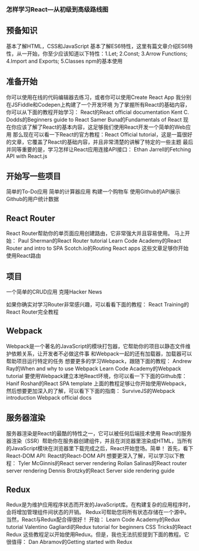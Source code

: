 ### 怎样学习React—从初级到高级路线图 
## 预备知识

基本了解HTML，CSS和JavaScript
基本了解ES6特性，这里有篇文章介绍ES6特性，从一开始，你至少应该知道以下特性：1.Let; 2.Const; 3.Arrow Functions; 4.Import and Exports; 5.Classes
npm的基本使用

## 准备开始
你可以使用在线的代码编辑器去练习，或者你可以使用Create React App
我分别在JSFiddle和Codepen上构建了一个开发环境
为了掌握所有React的基础内容，你可以从下面的教程开始学习：
React的React official documentation
Kent C. Dodds的Beginners guide to React
Samer Buna的Fundamentals of React
现在你应该了解了React的基本内容，这足够我们使用React开发一个简单的Web应用
那么现在可以看一下React的官方教程：React Official tutorial，这是一篇很好的文章，它覆盖了React的基础内容，并且非常清楚的讲解了特定的一些主题
最后并同等重要的是，学习怎样让React应用连接API接口：
Ethan Jarrell的Fetching API with React.js
## 开始写一些项目

简单的To-Do应用
简单的计算器应用
构建一个购物车
使用Github的API展示Github的用户统计数据

## React Router
React Router帮助你的单页面应用创建路由，它非常强大并且容易使用。
马上开始：
Paul Sherman的React Router tutorial
Learn Code Academy的React Router and intro to SPA
Scotch.io的Routing React apps
这些文章足够你开始使用React路由
## 项目

一个简单的CRUD应用
克隆Hacker News

如果你确实对学习Router非常感兴趣，可以看看下面的教程：
React Training的React Router完全教程
## Webpack
Webpack是一个著名的JavaScript的模块打包器，它帮助你的项目以静态文件维护依赖关系，让开发者不必做这件事
和Webpack一起的还有加载器，加载器可以帮助项目运行特定的任务
想要更多的学习Webpack，跟随下面的教程：
Andrew Ray的When and why to use Webpack
Learn Code Academy的Webpack tutorial
要使用Webpack建立本地React环境，你可以看一下下面的Github库：
Hanif Roshan的React SPA template
上面的教程足够让你开始使用Webpack，然后想要更加深入的了解，可以看下下面的指南：
SurviveJS的Webpack introduction
Webpack official docs
## 服务器渲染
服务器渲染是React的最酷的特性之一，它可以被任何后端技术使用
React的服务器渲染（SSR）帮助你在服务器创建组件，并且在浏览器里渲染成HTML，当所有的JavaScript模块在浏览器里下载完成之后，React开始登场。简单！
首先，看下React-DOM API:
React的React-DOM API
想要更深入了解，可以学习以下教程：
Tyler McGinnis的React server rendering
Roilan Salinas的React router server rendering
Dennis Brotzky的React Server side rendering guide
## Redux
Redux是为维护应用程序状态而开发的JavaScript库。在构建复杂的应用程序时，会将增加管理组件间状态的开销。 Redux可帮助您将所有状态存储在一个源中。当然，React与Redux配合得很好！
开始：
Learn Code Academy的Redux tutorial
Valentino Gagliardi的Redux tutorial for beginners
CSS Tricks的React Redux
这些教程足以开始使用Redux。但是，我也无法抗拒提到下面的教程。它很值得：
Dan Abramov的Getting started with Redux
